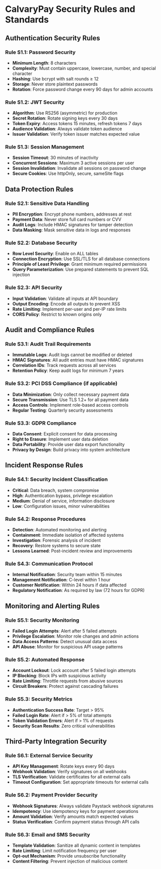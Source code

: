 # CalvaryPay Security Rules and Standards

## Authentication Security Rules

### Rule S1.1: Password Security
- **Minimum Length**: 8 characters
- **Complexity**: Must contain uppercase, lowercase, number, and special character
- **Hashing**: Use bcrypt with salt rounds ≥ 12
- **Storage**: Never store plaintext passwords
- **Rotation**: Force password change every 90 days for admin accounts

### Rule S1.2: JWT Security
- **Algorithm**: Use RS256 (asymmetric) for production
- **Secret Rotation**: Rotate signing keys every 30 days
- **Token Expiry**: Access tokens 15 minutes, refresh tokens 7 days
- **Audience Validation**: Always validate token audience
- **Issuer Validation**: Verify token issuer matches expected value

### Rule S1.3: Session Management
- **Session Timeout**: 30 minutes of inactivity
- **Concurrent Sessions**: Maximum 3 active sessions per user
- **Session Invalidation**: Invalidate all sessions on password change
- **Secure Cookies**: Use httpOnly, secure, sameSite flags

## Data Protection Rules

### Rule S2.1: Sensitive Data Handling
- **PII Encryption**: Encrypt phone numbers, addresses at rest
- **Payment Data**: Never store full card numbers or CVV
- **Audit Logs**: Include HMAC signatures for tamper detection
- **Data Masking**: Mask sensitive data in logs and responses

### Rule S2.2: Database Security
- **Row Level Security**: Enable on ALL tables
- **Connection Encryption**: Use SSL/TLS for all database connections
- **Principle of Least Privilege**: Grant minimum required permissions
- **Query Parameterization**: Use prepared statements to prevent SQL injection

### Rule S2.3: API Security
- **Input Validation**: Validate all inputs at API boundary
- **Output Encoding**: Encode all outputs to prevent XSS
- **Rate Limiting**: Implement per-user and per-IP rate limits
- **CORS Policy**: Restrict to known origins only

## Audit and Compliance Rules

### Rule S3.1: Audit Trail Requirements
- **Immutable Logs**: Audit logs cannot be modified or deleted
- **HMAC Signatures**: All audit entries must have HMAC signatures
- **Correlation IDs**: Track requests across all services
- **Retention Policy**: Keep audit logs for minimum 7 years

### Rule S3.2: PCI DSS Compliance (if applicable)
- **Data Minimization**: Only collect necessary payment data
- **Secure Transmission**: Use TLS 1.2+ for all payment data
- **Access Controls**: Implement role-based access controls
- **Regular Testing**: Quarterly security assessments

### Rule S3.3: GDPR Compliance
- **Data Consent**: Explicit consent for data processing
- **Right to Erasure**: Implement user data deletion
- **Data Portability**: Provide user data export functionality
- **Privacy by Design**: Build privacy into system architecture

## Incident Response Rules

### Rule S4.1: Security Incident Classification
- **Critical**: Data breach, system compromise
- **High**: Authentication bypass, privilege escalation
- **Medium**: Denial of service, information disclosure
- **Low**: Configuration issues, minor vulnerabilities

### Rule S4.2: Response Procedures
- **Detection**: Automated monitoring and alerting
- **Containment**: Immediate isolation of affected systems
- **Investigation**: Forensic analysis of incident
- **Recovery**: Restore systems to secure state
- **Lessons Learned**: Post-incident review and improvements

### Rule S4.3: Communication Protocol
- **Internal Notification**: Security team within 15 minutes
- **Management Notification**: C-level within 1 hour
- **Customer Notification**: Within 24 hours if data affected
- **Regulatory Notification**: As required by law (72 hours for GDPR)

## Monitoring and Alerting Rules

### Rule S5.1: Security Monitoring
- **Failed Login Attempts**: Alert after 5 failed attempts
- **Privilege Escalation**: Monitor role changes and admin actions
- **Data Access Patterns**: Detect unusual data access
- **API Abuse**: Monitor for suspicious API usage patterns

### Rule S5.2: Automated Response
- **Account Lockout**: Lock account after 5 failed login attempts
- **IP Blocking**: Block IPs with suspicious activity
- **Rate Limiting**: Throttle requests from abusive sources
- **Circuit Breakers**: Protect against cascading failures

### Rule S5.3: Security Metrics
- **Authentication Success Rate**: Target > 95%
- **Failed Login Rate**: Alert if > 5% of total attempts
- **Token Validation Errors**: Alert if > 1% of requests
- **Security Scan Results**: Zero critical vulnerabilities

## Third-Party Integration Security

### Rule S6.1: External Service Security
- **API Key Management**: Rotate keys every 90 days
- **Webhook Validation**: Verify signatures on all webhooks
- **TLS Verification**: Validate certificates for all external calls
- **Timeout Configuration**: Set appropriate timeouts for external calls

### Rule S6.2: Payment Provider Security
- **Webhook Signatures**: Always validate Paystack webhook signatures
- **Idempotency**: Use idempotency keys for payment operations
- **Amount Validation**: Verify amounts match expected values
- **Status Verification**: Confirm payment status through API calls

### Rule S6.3: Email and SMS Security
- **Template Validation**: Sanitize all dynamic content in templates
- **Rate Limiting**: Limit notification frequency per user
- **Opt-out Mechanism**: Provide unsubscribe functionality
- **Content Filtering**: Prevent injection of malicious content
